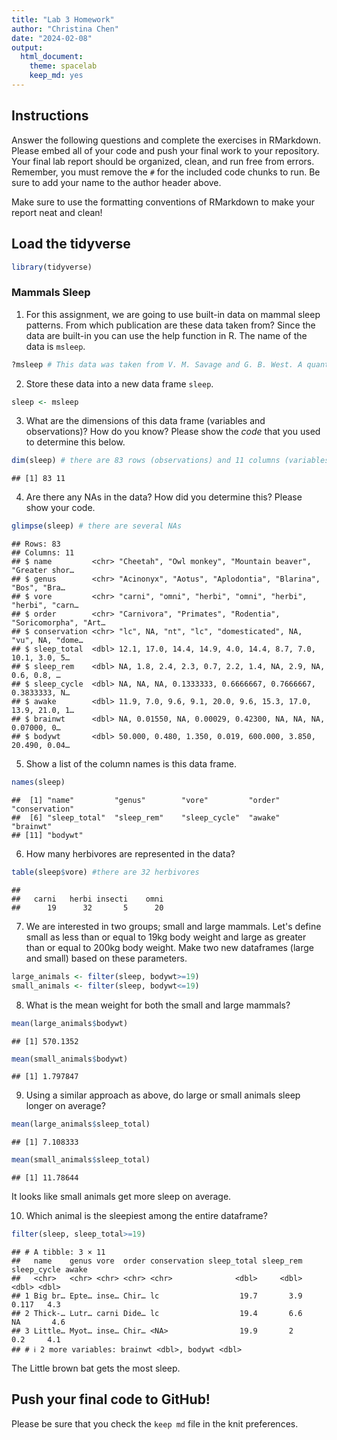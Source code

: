 ```yaml
---
title: "Lab 3 Homework"
author: "Christina Chen"
date: "2024-02-08"
output:
  html_document: 
    theme: spacelab
    keep_md: yes
---
```


## Instructions
Answer the following questions and complete the exercises in RMarkdown. Please embed all of your code and push your final work to your repository. Your final lab report should be organized, clean, and run free from errors. Remember, you must remove the `#` for the included code chunks to run. Be sure to add your name to the author header above.  

Make sure to use the formatting conventions of RMarkdown to make your report neat and clean!  

## Load the tidyverse

```r
library(tidyverse)
```

### Mammals Sleep  
1. For this assignment, we are going to use built-in data on mammal sleep patterns. From which publication are these data taken from? Since the data are built-in you can use the help function in R. The name of the data is `msleep`.  

```r
?msleep # This data was taken from V. M. Savage and G. B. West. A quantitative, theoretical framework for understanding mammalian sleep. Proceedings of the National Academy of Sciences, 104 (3):1051-1056, 2007.
```

2. Store these data into a new data frame `sleep`.  

```r
sleep <- msleep
```

3. What are the dimensions of this data frame (variables and observations)? How do you know? Please show the *code* that you used to determine this below.  

```r
dim(sleep) # there are 83 rows (observations) and 11 columns (variables)
```

```
## [1] 83 11
```

4. Are there any NAs in the data? How did you determine this? Please show your code.  

```r
glimpse(sleep) # there are several NAs
```

```
## Rows: 83
## Columns: 11
## $ name         <chr> "Cheetah", "Owl monkey", "Mountain beaver", "Greater shor…
## $ genus        <chr> "Acinonyx", "Aotus", "Aplodontia", "Blarina", "Bos", "Bra…
## $ vore         <chr> "carni", "omni", "herbi", "omni", "herbi", "herbi", "carn…
## $ order        <chr> "Carnivora", "Primates", "Rodentia", "Soricomorpha", "Art…
## $ conservation <chr> "lc", NA, "nt", "lc", "domesticated", NA, "vu", NA, "dome…
## $ sleep_total  <dbl> 12.1, 17.0, 14.4, 14.9, 4.0, 14.4, 8.7, 7.0, 10.1, 3.0, 5…
## $ sleep_rem    <dbl> NA, 1.8, 2.4, 2.3, 0.7, 2.2, 1.4, NA, 2.9, NA, 0.6, 0.8, …
## $ sleep_cycle  <dbl> NA, NA, NA, 0.1333333, 0.6666667, 0.7666667, 0.3833333, N…
## $ awake        <dbl> 11.9, 7.0, 9.6, 9.1, 20.0, 9.6, 15.3, 17.0, 13.9, 21.0, 1…
## $ brainwt      <dbl> NA, 0.01550, NA, 0.00029, 0.42300, NA, NA, NA, 0.07000, 0…
## $ bodywt       <dbl> 50.000, 0.480, 1.350, 0.019, 600.000, 3.850, 20.490, 0.04…
```

5. Show a list of the column names is this data frame.

```r
names(sleep)
```

```
##  [1] "name"         "genus"        "vore"         "order"        "conservation"
##  [6] "sleep_total"  "sleep_rem"    "sleep_cycle"  "awake"        "brainwt"     
## [11] "bodywt"
```

6. How many herbivores are represented in the data?  

```r
table(sleep$vore) #there are 32 herbivores
```

```
## 
##   carni   herbi insecti    omni 
##      19      32       5      20
```

7. We are interested in two groups; small and large mammals. Let's define small as less than or equal to 19kg body weight and large as greater than or equal to 200kg body weight. Make two new dataframes (large and small) based on these parameters.

```r
large_animals <- filter(sleep, bodywt>=19)
small_animals <- filter(sleep, bodywt<=19)
```

8. What is the mean weight for both the small and large mammals?

```r
mean(large_animals$bodywt)
```

```
## [1] 570.1352
```


```r
mean(small_animals$bodywt)
```

```
## [1] 1.797847
```

9. Using a similar approach as above, do large or small animals sleep longer on average?  


```r
mean(large_animals$sleep_total)
```

```
## [1] 7.108333
```

```r
mean(small_animals$sleep_total)
```

```
## [1] 11.78644
```

It looks like small animals get more sleep on average.

10. Which animal is the sleepiest among the entire dataframe?


```r
filter(sleep, sleep_total>=19)
```

```
## # A tibble: 3 × 11
##   name    genus vore  order conservation sleep_total sleep_rem sleep_cycle awake
##   <chr>   <chr> <chr> <chr> <chr>              <dbl>     <dbl>       <dbl> <dbl>
## 1 Big br… Epte… inse… Chir… lc                  19.7       3.9       0.117   4.3
## 2 Thick-… Lutr… carni Dide… lc                  19.4       6.6      NA       4.6
## 3 Little… Myot… inse… Chir… <NA>                19.9       2         0.2     4.1
## # ℹ 2 more variables: brainwt <dbl>, bodywt <dbl>
```

The Little brown bat gets the most sleep.

## Push your final code to GitHub!
Please be sure that you check the `keep md` file in the knit preferences.   
